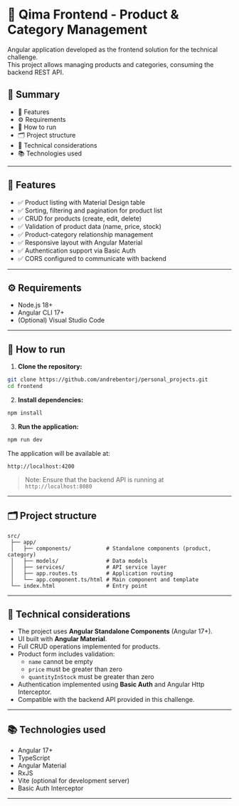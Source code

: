 
# 🎨 Qima Frontend - Product & Category Management

Angular application developed as the frontend solution for the technical challenge.  
This project allows managing products and categories, consuming the backend REST API.

## 📄 Summary

- 🎯 Features
- ⚙️ Requirements
- 🚀 How to run
- 🗂️ Project structure
- 📌 Technical considerations
- 📚 Technologies used

---

## 🎯 Features

- ✅ Product listing with Material Design table
- ✅ Sorting, filtering and pagination for product list
- ✅ CRUD for products (create, edit, delete)
- ✅ Validation of product data (name, price, stock)
- ✅ Product-category relationship management
- ✅ Responsive layout with Angular Material
- ✅ Authentication support via Basic Auth
- ✅ CORS configured to communicate with backend

---

## ⚙️ Requirements

- Node.js 18+
- Angular CLI 17+
- (Optional) Visual Studio Code

---

## 🚀 How to run

1. **Clone the repository:**

```bash
git clone https://github.com/andrebentorj/personal_projects.git
cd frontend
```

2. **Install dependencies:**

```bash
npm install
```

3. **Run the application:**

```bash
npm run dev
```

The application will be available at:

```
http://localhost:4200
```

> Note: Ensure that the backend API is running at `http://localhost:8080`

---

## 🗂️ Project structure

```
src/
 ├── app/
 │   ├── components/           # Standalone components (product, category)
 │   ├── models/               # Data models
 │   ├── services/             # API service layer
 │   ├── app.routes.ts         # Application routing
 │   └── app.component.ts/html # Main component and template
 └── index.html                # Entry point
```

---

## 📌 Technical considerations

- The project uses **Angular Standalone Components** (Angular 17+).
- UI built with **Angular Material**.
- Full CRUD operations implemented for products.
- Product form includes validation:
  - `name` cannot be empty
  - `price` must be greater than zero
  - `quantityInStock` must be greater than zero
- Authentication implemented using **Basic Auth** and Angular Http Interceptor.
- Compatible with the backend API provided in this challenge.

---

## 📚 Technologies used

- Angular 17+
- TypeScript
- Angular Material
- RxJS
- Vite (optional for development server)
- Basic Auth Interceptor

---

